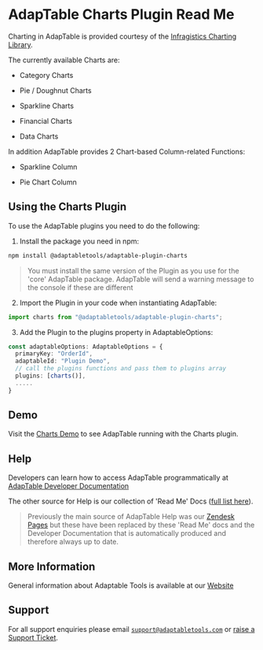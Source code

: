 # AdapTable Charts Plugin Read Me

Charting in AdapTable is provided courtesy of the [Infragistics Charting Library](https://www.infragistics.com/products/ignite-ui-react/react/components/category-chart.html).  

The currently available Charts are:

- Category Charts

- Pie / Doughnut Charts

- Sparkline Charts

- Financial Charts

- Data Charts

In addition AdapTable provides 2 Chart-based Column-related Functions:

- Sparkline Column

- Pie Chart Column

## Using the Charts Plugin

To use the AdapTable plugins you need to do the following:

1. Install the package you need in npm:

  ```sh
  npm install @adaptabletools/adaptable-plugin-charts
   ```

  > You must install the same version of the Plugin as you use for the 'core' AdapTable package.  AdapTable will send a warning message to the console if these are different

2. Import the Plugin in your code when instantiating AdapTable:

  ```ts
  import charts from "@adaptabletools/adaptable-plugin-charts";
  ```

3. Add the Plugin to the plugins property in AdaptableOptions:

```ts
const adaptableOptions: AdaptableOptions = {
  primaryKey: "OrderId",
  adaptableId: "Plugin Demo",
  // call the plugins functions and pass them to plugins array
  plugins: [charts()],
  .....
}
```

## Demo

Visit the [Charts Demo](https://demo.adaptabletools.com/charts) to see AdapTable running with the Charts plugin.

## Help

Developers can learn how to access AdapTable programmatically at [AdapTable Developer Documentation](https://api.adaptabletools.com) 

The other source for Help is our collection of 'Read Me' Docs ([full list here](https://github.com/AdaptableTools/adaptable/blob/master/packages/adaptable/readme/readme-list.md)).

> Previously the main source of AdapTable Help was our [Zendesk Pages](https://adaptabletools.zendesk.com/hc/en-us/articles/360007083017-Help-) but these have been replaced by these 'Read Me' docs and the Developer Documentation that is automatically produced and therefore always up to date.

## More Information

General information about Adaptable Tools is available at our [Website](http://www.adaptabletools.com) 

## Support

For all support enquiries please email [`support@adaptabletools.com`](mailto:support@adaptabletools.com) or [raise a Support Ticket](https://adaptabletools.zendesk.com/hc/en-us/requests/new).
